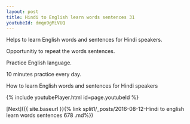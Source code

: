 ```yaml
---
layout: post
title: Hindi to English learn words sentences 31 
youtubeId: dmqo9gMiVUQ
---
```

 
 
Helps to learn English words and sentences for Hindi speakers.

Opportunitiy to repeat the words sentences. 

Practice English language. 
 
10 minutes practice every day. 
 
How to learn English words and sentences for Hindi speakers 
 
{% include youtubePlayer.html id=page.youtubeId %}
 
 
[Next]({{ site.baseurl }}{% link  split1/_posts/2016-08-12-Hindi to english learn words sentences 678 .md%})
 
